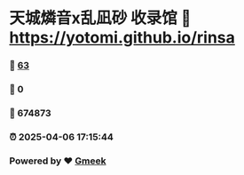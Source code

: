# 天城燐音x乱凪砂 收录馆 :link: https://yotomi.github.io/rinsa 
### :page_facing_up: [63](https://yotomi.github.io/rinsa/tag.html) 
### :speech_balloon: 0 
### :hibiscus: 674873 
### :alarm_clock: 2025-04-06 17:15:44 
### Powered by :heart: [Gmeek](https://github.com/Meekdai/Gmeek)
